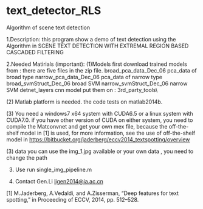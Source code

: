 # text_detector_RLS
Algorithm of scene text detection

1.Description: 
this program show a demo of text detection using the Algorithm in SCENE TEXT DETECTION WITH EXTREMAL REGION BASED CASCADED FILTERING

2.Needed Matirials (important):
(1)Models
first download trained models from  :
there are five files in the zip file.
broad_pca_data_Dec_06             pca_data of broad type
narrow_pca_data_Dec_06            pca_data of narrow type
broad_svmStruct_Dec_06            broad SVM
narrow_svmStruct_Dec_06           narrow SVM
detnet_layers                     cnn model
put them on :  3rd_party_tools\


(2) Matlab platform is needed. the code tests on matlab2014b.

(3) You need a windows7 x64 system with CUDA6.5 or a linux system with CUDA7.0.
 if you have other version of CUDA on either system, you need to compile the Matconvnet and get your own mex file, because the off-the-shelf model in [1] is used, for more information, see the use of off-the-shelf model in https://bitbucket.org/jaderberg/eccv2014_textspotting/overview

(3) data
you can use the img_1.jpg available or your own data , you need to change the path 

3. Use
 run single_img_pipeline.m   

4. Contact
Gen.Li  ligen2014@ia.ac.cn    
 

[1] M.Jaderberg, A.Vedaldi, and A.Zisserman, “Deep features for text spotting,” in Proceeding of ECCV, 2014, pp. 512–528.